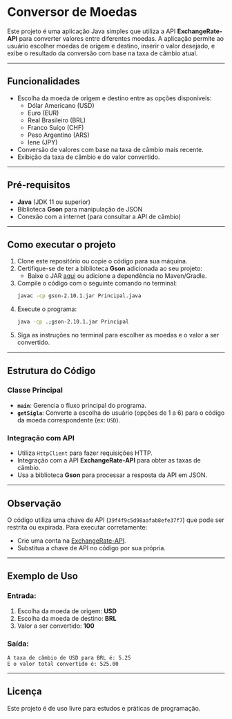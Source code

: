 # Conversor de Moedas

Este projeto é uma aplicação Java simples que utiliza a API **ExchangeRate-API** para converter valores entre diferentes moedas. A aplicação permite ao usuário escolher moedas de origem e destino, inserir o valor desejado, e exibe o resultado da conversão com base na taxa de câmbio atual.

---

## Funcionalidades

- Escolha da moeda de origem e destino entre as opções disponíveis:
  - Dólar Americano (USD)
  - Euro (EUR)
  - Real Brasileiro (BRL)
  - Franco Suíço (CHF)
  - Peso Argentino (ARS)
  - Iene (JPY)
- Conversão de valores com base na taxa de câmbio mais recente.
- Exibição da taxa de câmbio e do valor convertido.

---

## Pré-requisitos

- **Java** (JDK 11 ou superior)
- Biblioteca **Gson** para manipulação de JSON
- Conexão com a internet (para consultar a API de câmbio)

---

## Como executar o projeto

1. Clone este repositório ou copie o código para sua máquina.
2. Certifique-se de ter a biblioteca **Gson** adicionada ao seu projeto:
   - Baixe o JAR [aqui](https://mvnrepository.com/artifact/com.google.code.gson/gson) ou adicione a dependência no Maven/Gradle.
3. Compile o código com o seguinte comando no terminal:
   ```bash
   javac -cp gson-2.10.1.jar Principal.java
   ```
4. Execute o programa:
   ```bash
   java -cp .;gson-2.10.1.jar Principal
   ```
5. Siga as instruções no terminal para escolher as moedas e o valor a ser convertido.

---

## Estrutura do Código

### Classe Principal

- **`main`**: Gerencia o fluxo principal do programa.
- **`getSigla`**: Converte a escolha do usuário (opções de 1 a 6) para o código da moeda correspondente (ex: `USD`).

### Integração com API

- Utiliza `HttpClient` para fazer requisições HTTP.
- Integração com a API **ExchangeRate-API** para obter as taxas de câmbio.
- Usa a biblioteca **Gson** para processar a resposta da API em JSON.


---

## Observação

O código utiliza uma chave de API (`39f4f9c5d98aafab8efe37f7`) que pode ser restrita ou expirada. Para executar corretamente:
- Crie uma conta na [ExchangeRate-API](https://www.exchangerate-api.com/).
- Substitua a chave de API no código por sua própria.

---

## Exemplo de Uso

### Entrada:
1. Escolha da moeda de origem: **USD**
2. Escolha da moeda de destino: **BRL**
3. Valor a ser convertido: **100**

### Saída:
```text
A taxa de câmbio de USD para BRL é: 5.25
E o valor total convertido é: 525.00
```

---

## Licença

Este projeto é de uso livre para estudos e práticas de programação.
